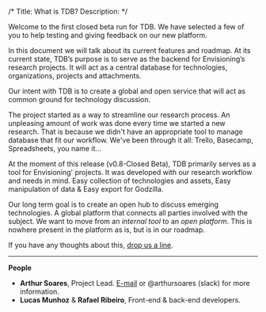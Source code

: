 /*
Title: What is TDB?
Description: 
*/

Welcome to the first closed beta run for TDB. We have selected a few of you to help testing and giving feedback on our new platform.

In this document we will talk about its current features and roadmap. At its current state, TDB’s purpose is to serve as the backend for Envisioning’s research projects. It will act as a central database for technologies, organizations, projects and attachments.

Our intent with TDB is to create a global and open service that will act as common ground for technology discussion.



The project started as a way to streamline our research process. An unpleasing amount of work was done every time we started a new research. That is because we didn't have an appropriate tool to manage database that fit our workflow. We've been through it all: Trello, Basecamp, Spreadsheets, you name it…

At the moment of this release (v0.8-Closed Beta), TDB primarily serves as a tool for Envisioning' projects. It was developed with our research workflow and needs in mind. Easy collection of technologies and assets, Easy manipulation of data & Easy export for Godzilla.

Our long term goal is to create an open hub to discuss emerging technologies. A global platform that connects all parties involved with the subject. We want to move from an *internal tool* to an *open platform*. This is nowhere present in the platform as is, but is in our roadmap.

If you have any thoughts about this, [drop us a line](mailto:as@envisioning.io).

---

**People**

* **Arthur Soares**, Project Lead. [E-mail](mailto:as@envisioning.io) or @arthursoares (slack) for more information.
* **Lucas Munhoz** & **Rafael Ribeiro**, Front-end & back-end developers.
